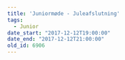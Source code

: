 ```yaml
---
title: 'Juniormøde - Juleafslutning'
tags:
  - Junior
date_start: "2017-12-12T19:00:00"
date_end: "2017-12-12T21:00:00"
old_id: 6906
---
```

